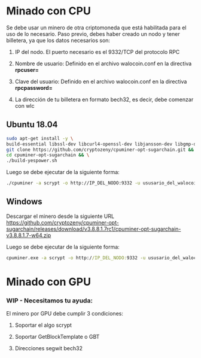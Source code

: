 # Minado con CPU

Se debe usar un minero de otra criptomoneda que está habilitada para el uso de lo necesario.
Paso previo, debes haber creado un nodo y tener billetera, ya que los datos necesarios son:

1. IP del nodo. El puerto necesario es el 9332/TCP del protocolo RPC

2. Nombre de usuario: Definido en el archivo walocoin.conf en la directiva **rpcuser=**

3. Clave del usuario: Definido en el archivo walocoin.conf en la directiva **rpcpassword=**

4. La dirección de tu billetera en formato bech32, es decir, debe comenzar con wlc
 

## Ubuntu 18.04
```bash
sudo apt-get install -y \
build-essential libssl-dev libcurl4-openssl-dev libjansson-dev libgmp-dev automake zlib1g-dev && \
git clone https://github.com/cryptozeny/cpuminer-opt-sugarchain.git && \
cd cpuminer-opt-sugarchain && \
./build-yespower.sh 
```

Luego se debe ejecutar de la siguiente forma:
```bash
./cpuminer -a scrypt -o http://IP_DEL_NODO:9332 -u ususario_del_walocoin.conf  -p password_del_walocoin.conf --coinbase-addr=TU_BILLETERA -D --no-stratum --no-longpoll
```

## Windows 

Descargar el minero desde la siguiente URL  https://github.com/cryptozeny/cpuminer-opt-sugarchain/releases/download/v3.8.8.1.7rc1/cpuminer-opt-sugarchain-v3.8.8.1.7-w64.zip

Luego se debe ejecutar de la siguiente forma:
```cmd
cpuminer.exe -a scrypt -o http://IP_DEL_NODO:9332 -u ususario_del_walocoin.conf  -p password_del_walocoin.conf --coinbase-addr=TU_BILLETERA -D --no-stratum --no-longpoll
```



# Minado con GPU 
### WIP - Necesitamos tu ayuda:
El minero por GPU debe cumplir 3 condiciones:

1. Soportar el algo scrypt

2. Soportar GetBlockTemplate o GBT

3. Direcciones segwit bech32

 
